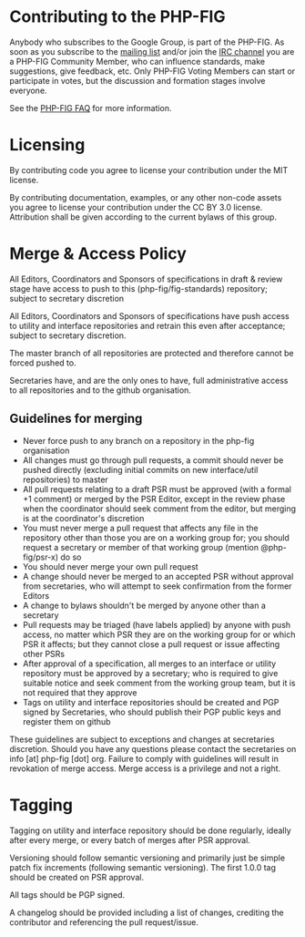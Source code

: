 # Contributing to the PHP-FIG

Anybody who subscribes to the Google Group, is part of the PHP-FIG. As soon as
you subscribe to the [mailing list](http://groups.google.com/group/php-fig/)
and/or join the [IRC channel](http://www.php-fig.org/irc/) you are a PHP-FIG
Community Member, who can influence standards, make suggestions, give feedback,
etc. Only PHP-FIG Voting Members can start or participate in votes, but the
discussion and formation stages involve everyone.

See the [PHP-FIG FAQ](http://www.php-fig.org/faqs/) for more information.

# Licensing

By contributing code you agree to license your contribution under the MIT
license.

By contributing documentation, examples, or any other non-code assets you agree
to license your contribution under the CC BY 3.0 license. Attribution shall be
given according to the current bylaws of this group.

# Merge & Access Policy

All Editors, Coordinators and Sponsors of specifications in draft & review stage
have access to push to this (php-fig/fig-standards) repository; subject to
secretary discretion

All Editors, Coordinators and Sponsors of specifications have push access to
utility and interface repositories and retrain this even after acceptance;
subject to secretary discretion.

The master branch of all repositories are protected and therefore cannot be
forced pushed to.

Secretaries have, and are the only ones to have, full administrative access to
all repositories and to the github organisation.

## Guidelines for merging

- Never force push to any branch on a repository in the php-fig organisation
- All changes must go through pull requests, a commit should never be pushed
  directly (excluding initial commits on new interface/util repositories) to
  master
- All pull requests relating to a draft PSR must be approved (with a formal +1
  comment) or merged by the PSR Editor, except in the review phase when the
  coordinator should seek comment from the editor, but merging is at the
  coordinator's discretion
- You must never merge a pull request that affects any file in the repository
  other than those you are on a working group for; you should request a
  secretary or member of that working group (mention @php-fig/psr-x) do so
- You should never merge your own pull request
- A change should never be merged to an accepted PSR without approval from
  secretaries, who will attempt to seek confirmation from the former Editors
- A change to bylaws shouldn't be merged by anyone other than a secretary
- Pull requests may be triaged (have labels applied) by anyone with push access,
  no matter which PSR they are on the working group for or which PSR it affects;
  but they cannot close a pull request or issue affecting other PSRs
- After approval of a specification, all merges to an interface or utility
  repository must be approved by a secretary; who is required to give suitable
  notice and seek comment from the working group team, but it is not required
  that they approve
- Tags on utility and interface repositories should be created and PGP signed by
  Secretaries, who should publish their PGP public keys and register them on
  github

These guidelines are subject to exceptions and changes at secretaries
discretion. Should you have any questions please contact the secretaries on info
[at] php-fig [dot] org. Failure to comply with guidelines will result in
revokation of merge access. Merge access is a privilege and not a right.

# Tagging

Tagging on utility and interface repository should be done regularly, ideally
after every merge, or every batch of merges after PSR approval.

Versioning should follow semantic versioning and primarily just be simple patch
fix increments (following semantic versioning). The first 1.0.0 tag should be
created on PSR approval.

All tags should be PGP signed.

A changelog should be provided including a list of changes, crediting the
contributor and referencing the pull request/issue.
